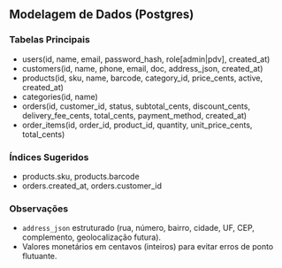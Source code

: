 ## Modelagem de Dados (Postgres)

### Tabelas Principais
- users(id, name, email, password_hash, role[admin|pdv], created_at)
- customers(id, name, phone, email, doc, address_json, created_at)
- products(id, sku, name, barcode, category_id, price_cents, active, created_at)
- categories(id, name)
- orders(id, customer_id, status, subtotal_cents, discount_cents, delivery_fee_cents, total_cents, payment_method, created_at)
- order_items(id, order_id, product_id, quantity, unit_price_cents, total_cents)

### Índices Sugeridos
- products.sku, products.barcode
- orders.created_at, orders.customer_id

### Observações
- `address_json` estruturado (rua, número, bairro, cidade, UF, CEP, complemento, geolocalização futura).
- Valores monetários em centavos (inteiros) para evitar erros de ponto flutuante.



